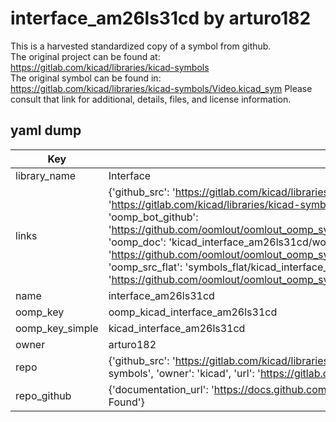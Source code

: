 # interface_am26ls31cd by arturo182  
This is a harvested standardized copy of a symbol from github.  
The original project can be found at:  
https://gitlab.com/kicad/libraries/kicad-symbols  
The original symbol can be found in:
https://gitlab.com/kicad/libraries/kicad-symbols/Video.kicad_sym
Please consult that link for additional, details, files, and license information.  
## yaml dump  
| Key | Value |  
| --- | --- |  
| library_name | Interface |  
| links | {'github_src': 'https://gitlab.com/kicad/libraries/kicad-symbols/Video.kicad_sym', 'github_src_repo': 'https://gitlab.com/kicad/libraries/kicad-symbols', 'oomp_bot': 'kicad_interface_am26ls31cd/working', 'oomp_bot_github': 'https://github.com/oomlout/oomlout_oomp_symbol_bot/tree/main/kicad_interface_am26ls31cd/working', 'oomp_doc': 'kicad_interface_am26ls31cd/working', 'oomp_doc_github': 'https://github.com/oomlout/oomlout_oomp_symbol_doc/tree/main/kicad_interface_am26ls31cd/working', 'oomp_src_flat': 'symbols_flat/kicad_interface_am26ls31cd/working', 'oomp_src_flat_github': 'https://github.com/oomlout/oomlout_oomp_symbol_src/tree/main/kicad_interface_am26ls31cd/working'} |  
| name | interface_am26ls31cd |  
| oomp_key | oomp_kicad_interface_am26ls31cd |  
| oomp_key_simple | kicad_interface_am26ls31cd |  
| owner | arturo182 |  
| repo | {'github_src': 'https://gitlab.com/kicad/libraries/kicad-symbols/Video.kicad_sym', 'name': 'libraries/kicad-symbols', 'owner': 'kicad', 'url': 'https://gitlab.com/kicad/libraries/kicad-symbols'} |  
| repo_github | {'documentation_url': 'https://docs.github.com/rest/repos/repos#get-a-repository', 'message': 'Not Found'} |  

